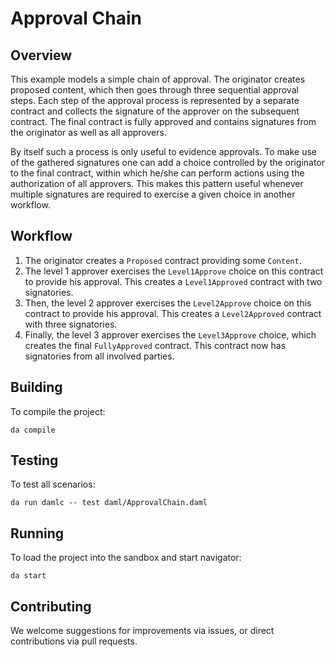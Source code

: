 # Approval Chain

## Overview

This example models a simple chain of approval. The originator creates proposed content, which then goes through three sequential approval steps. Each step of the approval process is represented by a separate contract and collects the signature of the approver on the subsequent contract. The final contract is fully approved and contains signatures from the originator as well as all approvers.

By itself such a process is only useful to evidence approvals. To make use of the gathered signatures one can add a choice controlled by the originator to the final contract, within which he/she can perform actions using the authorization of all approvers. This makes this pattern useful whenever multiple signatures are required to exercise a given choice in another workflow.

## Workflow
1. The originator creates a `Proposed` contract providing some `Content`.
2. The level 1 approver exercises the `Level1Approve` choice on this contract to provide his approval. This creates a `Level1Approved` contract with two signatories.
3. Then, the level 2 approver exercises the `Level2Approve` choice on this contract to provide his approval. This creates a `Level2Approved` contract with three signatories.
4. Finally, the level 3 approver exercises the `Level3Approve` choice, which creates the final `FullyApproved` contract. This contract now has signatories from all involved parties.

## Building
To compile the project:
```
da compile
```

## Testing
To test all scenarios:
```
da run damlc -- test daml/ApprovalChain.daml
```

## Running
To load the project into the sandbox and start navigator:
```
da start
```

## Contributing
We welcome suggestions for improvements via issues, or direct contributions via pull requests.
